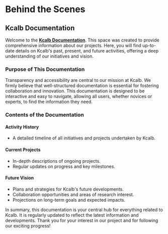 # Behind the Scenes

## Kcalb Documentation

Welcome to the [**Kcalb Documentation**](https://kcalb.org). This space was created to provide comprehensive information about our projects. Here, you will find up-to-date details on Kcalb's past, present, and future activities, offering a deep understanding of our initiatives and vision.

### Purpose of This Documentation

Transparency and accessibility are central to our mission at Kcalb. We firmly believe that well-structured documentation is essential for fostering collaboration and innovation. This documentation is designed to be interactive and easy to navigate, allowing all users, whether novices or experts, to find the information they need.

### Contents of the Documentation

#### Activity History

* A detailed timeline of all initiatives and projects undertaken by Kcalb.

#### Current Projects

* In-depth descriptions of ongoing projects.
* Regular updates on progress and key milestones.

#### Future Vision

* Plans and strategies for Kcalb's future developments.
* Collaboration opportunities and areas of research interest.
* Projections on long-term goals and expected impacts.

In summary, this documentation is your central hub for everything related to Kcalb. It is regularly updated to reflect the latest information and developments. Thank you for your interest in our project and for following our exciting progress!
